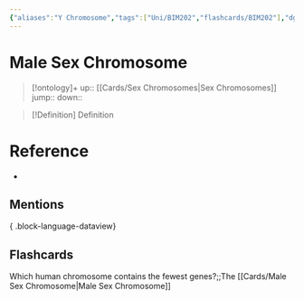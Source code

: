 ```yaml
---
{"aliases":"Y Chromosome","tags":["Uni/BIM202","flashcards/BIM202"],"dg-publish":true,"permalink":"/cards/male-sex-chromosome/","dgPassFrontmatter":true}
---
```


# Male Sex Chromosome

> [!ontology]+
> up:: [[Cards/Sex Chromosomes\|Sex Chromosomes]]
> jump:: 
> down:: 

> [!Definition] Definition

# Reference

- 

## Mentions


{ .block-language-dataview}

## Flashcards

Which human chromosome contains the fewest genes?;;The [[Cards/Male Sex Chromosome\|Male Sex Chromosome]]
<!--SR:!2024-09-16,26,270-->